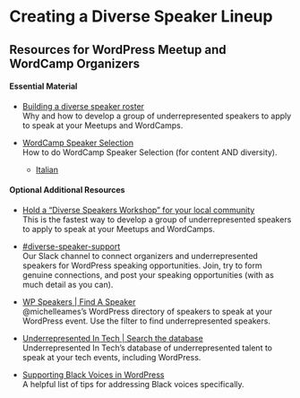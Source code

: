 # Creating a Diverse Speaker Lineup

## Resources for WordPress Meetup and WordCamp Organizers

#### Essential Material

*   [Building a diverse speaker roster  
    ](https://make.wordpress.org/community/handbook/wordcamp-organizer/planning-details/speakers/building-a-diverse-speaker-roster/)Why and how to develop a group of underrepresented speakers to apply to speak at your Meetups and WordCamps.

*   [WordCamp Speaker Selection](https://make.wordpress.org/community/handbook/wordcamp-organizer/planning-details/speakers/wordcamp-speaker-selection/)  
    How to do WordCamp Speaker Selection (for content AND diversity).
    *   [Italian](https://it.wordpress.org/team/handbook/community/wordcamp-organizer/dettagli-di-pianificazione/speaker/come-selezionare-speaker-per-i-wordcamp/)

#### Optional Additional Resources

*   [Hold a “Diverse Speakers Workshop” for your local community](https://make.wordpress.org/community/handbook/meetup-organizer/event-formats/diversity-speaker-training-workshop/hold-an-underrepresented-speaker-workshop/)  
    This is the fastest way to develop a group of underrepresented speakers to apply to speak at your Meetups and WordCamps.

*   [#diverse-speaker-support](https://wordpress.slack.com/archives/C028SE81N3H)  
    Our Slack channel to connect organizers and underrepresented speakers for WordPress speaking opportunities. Join, try to form genuine connections, and post your speaking opportunities (with as much detail as you can).

*   [WP Speakers | Find A Speaker](https://wpspeakers.com/find-a-speaker/)  
    @michelleames’s WordPress directory of speakers to speak at your WordPress event. Use the filter to find underrepresented speakers.

*   [Underrepresented In Tech | Search the database](https://www.underrepresentedintech.com/search-database-submissions/)  
    Underrepresented In Tech’s database of underrepresented talent to speak at your tech events, including WordPress.

*   [Supporting Black Voices in WordPress](https://make.wordpress.org/community/2020/07/15/supporting-black-voices-in-wordpress/)  
    A helpful list of tips for addressing Black voices specifically.

<!--
*   [To-do](# "To-do")
-->

